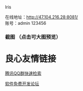 Iris

在线地址：http://47.104.216.28:8081/  
账号：admin 123456

### 截图 （点击可大图预览）
 
     
           
           
     
     
           
           
     
     
           
           
     
     
           
           
     
 


 # 良心友情链接

[腾讯QQ群快速检索](http://u.720life.cn/s/8cf73f7c)

[软件免费开发论坛](http://u.720life.cn/s/bbb01dc0)